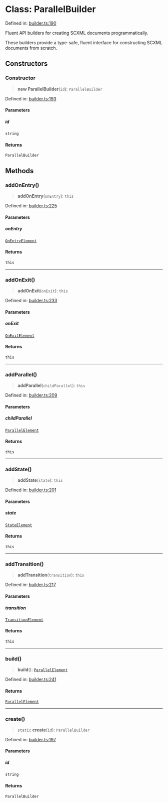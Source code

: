 # Class: ParallelBuilder

Defined in: [builder.ts:190](https://github.com/caweinshenker/scxml-js/blob/7dd2f3af253aee1431983d9212ae959f7d7083ba/src/builder.ts#L190)

Fluent API builders for creating SCXML documents programmatically.

These builders provide a type-safe, fluent interface for constructing
SCXML documents from scratch.

## Constructors

### Constructor

> **new ParallelBuilder**(`id`): `ParallelBuilder`

Defined in: [builder.ts:193](https://github.com/caweinshenker/scxml-js/blob/7dd2f3af253aee1431983d9212ae959f7d7083ba/src/builder.ts#L193)

#### Parameters

##### id

`string`

#### Returns

`ParallelBuilder`

## Methods

### addOnEntry()

> **addOnEntry**(`onEntry`): `this`

Defined in: [builder.ts:225](https://github.com/caweinshenker/scxml-js/blob/7dd2f3af253aee1431983d9212ae959f7d7083ba/src/builder.ts#L225)

#### Parameters

##### onEntry

[`OnEntryElement`](../interfaces/OnEntryElement.md)

#### Returns

`this`

***

### addOnExit()

> **addOnExit**(`onExit`): `this`

Defined in: [builder.ts:233](https://github.com/caweinshenker/scxml-js/blob/7dd2f3af253aee1431983d9212ae959f7d7083ba/src/builder.ts#L233)

#### Parameters

##### onExit

[`OnExitElement`](../interfaces/OnExitElement.md)

#### Returns

`this`

***

### addParallel()

> **addParallel**(`childParallel`): `this`

Defined in: [builder.ts:209](https://github.com/caweinshenker/scxml-js/blob/7dd2f3af253aee1431983d9212ae959f7d7083ba/src/builder.ts#L209)

#### Parameters

##### childParallel

[`ParallelElement`](../interfaces/ParallelElement.md)

#### Returns

`this`

***

### addState()

> **addState**(`state`): `this`

Defined in: [builder.ts:201](https://github.com/caweinshenker/scxml-js/blob/7dd2f3af253aee1431983d9212ae959f7d7083ba/src/builder.ts#L201)

#### Parameters

##### state

[`StateElement`](../interfaces/StateElement.md)

#### Returns

`this`

***

### addTransition()

> **addTransition**(`transition`): `this`

Defined in: [builder.ts:217](https://github.com/caweinshenker/scxml-js/blob/7dd2f3af253aee1431983d9212ae959f7d7083ba/src/builder.ts#L217)

#### Parameters

##### transition

[`TransitionElement`](../interfaces/TransitionElement.md)

#### Returns

`this`

***

### build()

> **build**(): [`ParallelElement`](../interfaces/ParallelElement.md)

Defined in: [builder.ts:241](https://github.com/caweinshenker/scxml-js/blob/7dd2f3af253aee1431983d9212ae959f7d7083ba/src/builder.ts#L241)

#### Returns

[`ParallelElement`](../interfaces/ParallelElement.md)

***

### create()

> `static` **create**(`id`): `ParallelBuilder`

Defined in: [builder.ts:197](https://github.com/caweinshenker/scxml-js/blob/7dd2f3af253aee1431983d9212ae959f7d7083ba/src/builder.ts#L197)

#### Parameters

##### id

`string`

#### Returns

`ParallelBuilder`
